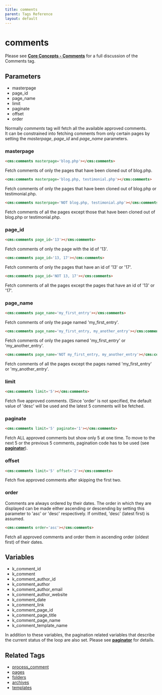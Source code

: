 ```yaml
---
title: comments
parent: Tags Reference
layout: default
---
```


# comments

Please see [**Core Concepts - Comments**](../concepts/using-comments.html) for a full discussion of the Comments tag.

## Parameters

* masterpage
* page\_id
* page\_name
* limit
* paginate
* offset
* order

Normally _comments_ tag will fetch all the available approved comments.<br/>
It can be constrained into fetching comments from only certain pages by setting the _masterpage_, *page\_id* and *page\_name* parameters.

### masterpage

```html
<cms:comments masterpage='blog.php'></cms:comments>
```

Fetch comments of only the pages that have been cloned out of blog.php.

```html
<cms:comments masterpage='blog.php, testimonial.php'></cms:comments>
```

Fetch comments of only the pages that have been cloned out of blog.php or testimonial.php.

```html
<cms:comments masterpage='NOT blog.php, testimonial.php'></cms:comments>
```

Fetch comments of all the pages except those that have been cloned out of blog.php or testimonial.php.

### page_id

```html
<cms:comments page_id='13'></cms:comments>
```

Fetch comments of only the page with the id of '13'.

```html
<cms:comments page_id='13, 17'></cms:comments>
```

Fetch comments of only the pages that have an id of '13' or '17'.

```html
<cms:comments page_id='NOT 13, 17'></cms:comments>
```

Fetch comments of all the pages except the pages that have an id of '13' or '17'.

### page_name

```html
<cms:comments page_name='my_first_entry'></cms:comments>
```

Fetch comments of only the page named 'my\_first\_entry'.

```html
<cms:comments page_name='my_first_entry, my_another_entry'></cms:comments>
```

Fetch comments of only the pages named 'my\_first\_entry' or 'my\_another\_entry'.

```html
<cms:comments page_name='NOT my_first_entry, my_another_entry'></cms:comments>
```

Fetch comments of all the pages except the pages named 'my\_first\_entry' or 'my\_another\_entry'.

### limit

```html
<cms:comments limit='5'></cms:comments>
```

Fetch five approved comments. (Since 'order' is not specified, the default value of 'desc' will be used and the latest 5 comments will be fetched.

### paginate

```html
<cms:comments limit='5' paginate='1'></cms:comments>
```

Fetch ALL approved comments but show only 5 at one time. To move to the next 5 or the previous 5 comments, pagination code has to be used (see [**paginator**](../paginator.html)).

### offset

```html
<cms:comments limit='5' offset='2'></cms:comments>
```

Fetch five approved comments after skipping the first two.

### order

Comments are always ordered by their dates. The order in which they are displayed can be made either ascending or descending by setting this parameter to 'asc' or 'desc' respectively. If omitted, 'desc' (latest first) is assumed.

```html
<cms:comments order='asc'></cms:comments>
```

Fetch all approved comments and order them in ascending order (oldest first) of their dates.

## Variables

* k\_comment\_id
* k\_comment
* k\_comment\_author\_id
* k\_comment\_author
* k\_comment\_author\_email
* k\_comment\_author\_website
* k\_comment\_date
* k\_comment\_link
* k\_comment\_page\_id
* k\_comment\_page\_title
* k\_comment\_page\_name
* k\_comment\_template\_name

In addition to these variables, the pagination related variables that describe the current status of the loop are also set. Please see [**paginator**](../paginator.html) for details.

## Related Tags

* [process\_comment](./process_comment.html)
* [pages](./pages.html)
* [folders](./folders.html)
* [archives](./archives.html)
* [templates](./templates.html)
